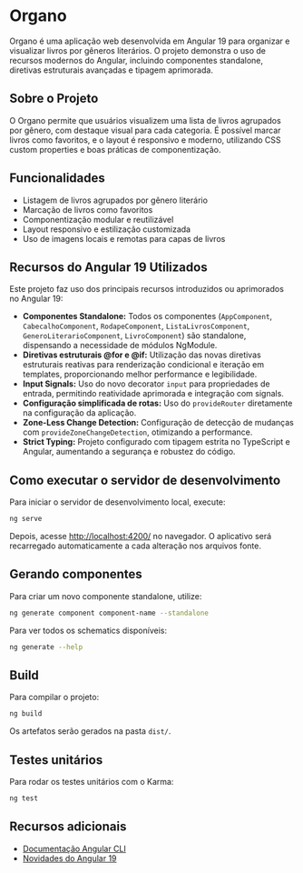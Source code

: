 # Organo

Organo é uma aplicação web desenvolvida em Angular 19 para organizar e visualizar livros por gêneros literários. O projeto demonstra o uso de recursos modernos do Angular, incluindo componentes standalone, diretivas estruturais avançadas e tipagem aprimorada.

## Sobre o Projeto

O Organo permite que usuários visualizem uma lista de livros agrupados por gênero, com destaque visual para cada categoria. É possível marcar livros como favoritos, e o layout é responsivo e moderno, utilizando CSS custom properties e boas práticas de componentização.

## Funcionalidades

- Listagem de livros agrupados por gênero literário
- Marcação de livros como favoritos
- Componentização modular e reutilizável
- Layout responsivo e estilização customizada
- Uso de imagens locais e remotas para capas de livros

## Recursos do Angular 19 Utilizados

Este projeto faz uso dos principais recursos introduzidos ou aprimorados no Angular 19:

- **Componentes Standalone:** Todos os componentes (`AppComponent`, `CabecalhoComponent`, `RodapeComponent`, `ListaLivrosComponent`, `GeneroLiterarioComponent`, `LivroComponent`) são standalone, dispensando a necessidade de módulos NgModule.
- **Diretivas estruturais @for e @if:** Utilização das novas diretivas estruturais reativas para renderização condicional e iteração em templates, proporcionando melhor performance e legibilidade.
- **Input Signals:** Uso do novo decorator `input` para propriedades de entrada, permitindo reatividade aprimorada e integração com signals.
- **Configuração simplificada de rotas:** Uso do `provideRouter` diretamente na configuração da aplicação.
- **Zone-Less Change Detection:** Configuração de detecção de mudanças com `provideZoneChangeDetection`, otimizando a performance.
- **Strict Typing:** Projeto configurado com tipagem estrita no TypeScript e Angular, aumentando a segurança e robustez do código.

## Como executar o servidor de desenvolvimento

Para iniciar o servidor de desenvolvimento local, execute:

```bash
ng serve
```

Depois, acesse [http://localhost:4200/](http://localhost:4200/) no navegador. O aplicativo será recarregado automaticamente a cada alteração nos arquivos fonte.

## Gerando componentes

Para criar um novo componente standalone, utilize:

```bash
ng generate component component-name --standalone
```

Para ver todos os schematics disponíveis:

```bash
ng generate --help
```

## Build

Para compilar o projeto:

```bash
ng build
```

Os artefatos serão gerados na pasta `dist/`.

## Testes unitários

Para rodar os testes unitários com o Karma:

```bash
ng test
```

## Recursos adicionais

- [Documentação Angular CLI](https://angular.dev/tools/cli)
- [Novidades do Angular 19](https://blog.angular.io/angular-v19-is-now-available-6b7a2c0b2c4e)

